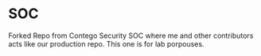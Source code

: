 # SOC

Forked Repo from Contego Security SOC where me and other contributors acts like our production repo.
This one is for lab porpouses.
